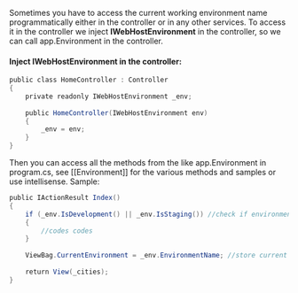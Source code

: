 Sometimes you have to access the current working environment name programmatically either in the controller or in any other services. To access it in the controller we inject **IWebHostEnvironment**  in the controller, so we can call app.Environment in the controller.
#### Inject **IWebHostEnvironment** in the controller:
```c#
public class HomeController : Controller
{
	private readonly IWebHostEnvironment _env;
	
	public HomeController(IWebHostEnvironment env)
	{
		_env = env;
	}
}
```
Then you can access all the methods from the like app.Environment in program.cs, see [[Environment]] for the various methods and samples or use intellisense.
Sample:
```c#
public IActionResult Index()
{
	if (_env.IsDevelopment() || _env.IsStaging()) //check if environment is development or staging
	{
	    //codes codes
	}
	
	ViewBag.CurrentEnvironment = _env.EnvironmentName; //store current environment name in ViewBag
	
	return View(_cities);
}
```